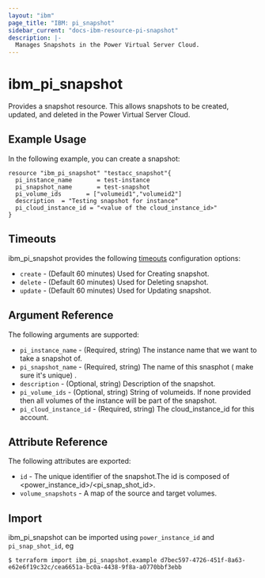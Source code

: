 ```yaml
---
layout: "ibm"
page_title: "IBM: pi_snapshot"
sidebar_current: "docs-ibm-resource-pi-snapshot"
description: |-
  Manages Snapshots in the Power Virtual Server Cloud.
---
```


# ibm\_pi_snapshot

Provides a snapshot resource. This allows snapshots to be created, updated, and deleted in the Power Virtual Server Cloud.

## Example Usage

In the following example, you can create a snapshot:

```hcl
resource "ibm_pi_snapshot" "testacc_snapshot"{
  pi_instance_name       = test-instance
  pi_snapshot_name       = test-snapshot
  pi_volume_ids       = ["volumeid1","volumeid2"]
  description  = "Testing snapshot for instance"
  pi_cloud_instance_id = "<value of the cloud_instance_id>"
}
```

## Timeouts

ibm_pi_snapshot provides the following [timeouts](https://www.terraform.io/docs/configuration/resources.html#timeouts) configuration options:

* `create` - (Default 60 minutes) Used for Creating snapshot.
* `delete` - (Default 60 minutes) Used for Deleting snapshot.
* `update` - (Default 60 minutes) Used for Updating snapshot.

## Argument Reference

The following arguments are supported:

* `pi_instance_name` - (Required, string) The instance name that we want to take a snapshot of.
* `pi_snapshot_name` - (Required, string) The name of this snasphot ( make sure it's unique) .
* `description` - (Optional, string) Description of the snapshot.
* `pi_volume_ids` - (Optional, string) String of volumeids. If none provided then all volumes of the instance
will be part of the snapshot.
* `pi_cloud_instance_id` - (Required, string) The cloud_instance_id for this account.

## Attribute Reference

The following attributes are exported:

* `id` - The unique identifier of the snapshot.The id is composed of \<power_instance_id\>/\<pi_snap_shot_id\>.
* `volume_snapshots` - A map of the source and target volumes.


## Import

ibm_pi_snapshot can be imported using `power_instance_id` and `pi_snap_shot_id`, eg

```
$ terraform import ibm_pi_snapshot.example d7bec597-4726-451f-8a63-e62e6f19c32c/cea6651a-bc0a-4438-9f8a-a0770bbf3ebb
```